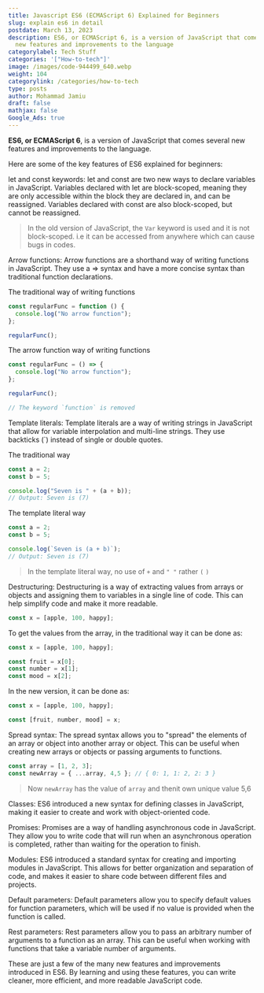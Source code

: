```yaml
---
title: Javascript ES6 (ECMAScript 6) Explained for Beginners
slug: explain es6 in detail
postdate: March 13, 2023
description: ES6, or ECMAScript 6, is a version of JavaScript that comes several
  new features and improvements to the language
categorylabel: Tech Stuff
categories: '["How-to-tech"]'
image: /images/code-944499_640.webp
weight: 104
categorylink: /categories/how-to-tech
type: posts
author: Mohammad Jamiu
draft: false
mathjax: false
Google_Ads: true
---
```

**ES6, or ECMAScript 6**, is a version of JavaScript that comes several new features and improvements to the language.

Here are some of the key features of ES6 explained for beginners:

let and const keywords: let and const are two new ways to declare variables in JavaScript. Variables declared with let are block-scoped, meaning they are only accessible within the block they are declared in, and can be reassigned. Variables declared with const are also block-scoped, but cannot be reassigned.

> In the old version of JavaScript, the `Var` keyword is used and it is not block-scoped. i.e it can be accessed from anywhere which can cause bugs in codes.

Arrow functions: Arrow functions are a shorthand way of writing functions in JavaScript. They use a => syntax and have a more concise syntax than traditional function declarations.

The traditional way of writing functions

```js
const regularFunc = function () {
  console.log("No arrow function");
};

regularFunc();
```

The arrow function way of writing functions

```js
const regularFunc = () => {
  console.log("No arrow function");
};

regularFunc();

// The keyword `function` is removed
```

Template literals: Template literals are a way of writing strings in JavaScript that allow for variable interpolation and multi-line strings. They use backticks (`) instead of single or double quotes.

The traditional way

```js
const a = 2;
const b = 5;

console.log("Seven is " + (a + b));
// Output: Seven is (7)
```

The template literal way

```js
const a = 2;
const b = 5;

console.log(`Seven is (a + b)`);
// Output: Seven is (7)
```

> In the template literal way, no use of `+` and `" "` rather `(` `)`

Destructuring: Destructuring is a way of extracting values from arrays or objects and assigning them to variables in a single line of code. This can help simplify code and make it more readable.

```js
const x = [apple, 100, happy];
```

To get the values from the array, in the traditional way it can be done as:

```js
const x = [apple, 100, happy];

const fruit = x[0];
const number = x[1];
const mood = x[2];
```

In the new version, it can be done as:

```js
const x = [apple, 100, happy];

const [fruit, number, mood] = x;
```

Spread syntax: The spread syntax allows you to "spread" the elements of an array or object into another array or object. This can be useful when creating new arrays or objects or passing arguments to functions.

```js
const array = [1, 2, 3];
const newArray = { ...array, 4,5 }; // { 0: 1, 1: 2, 2: 3 }
```

> Now `newArray` has the value of `array` and thenit own unique value 5,6

Classes: ES6 introduced a new syntax for defining classes in JavaScript, making it easier to create and work with object-oriented code.

Promises: Promises are a way of handling asynchronous code in JavaScript. They allow you to write code that will run when an asynchronous operation is completed, rather than waiting for the operation to finish.

Modules: ES6 introduced a standard syntax for creating and importing modules in JavaScript. This allows for better organization and separation of code, and makes it easier to share code between different files and projects.

Default parameters: Default parameters allow you to specify default values for function parameters, which will be used if no value is provided when the function is called.

Rest parameters: Rest parameters allow you to pass an arbitrary number of arguments to a function as an array. This can be useful when working with functions that take a variable number of arguments.

These are just a few of the many new features and improvements introduced in ES6. By learning and using these features, you can write cleaner, more efficient, and more readable JavaScript code.